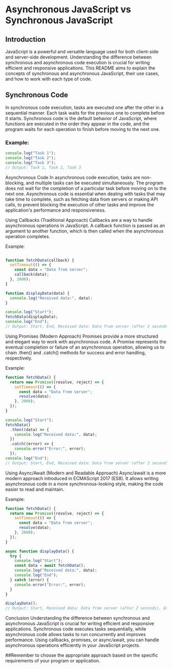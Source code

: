 # Asynchronous JavaScript vs Synchronous JavaScript

## Introduction

JavaScript is a powerful and versatile language used for both client-side and server-side development. Understanding the difference between synchronous and asynchronous code execution is crucial for writing efficient and responsive applications. This README aims to explain the concepts of synchronous and asynchronous JavaScript, their use cases, and how to work with each type of code.

## Synchronous Code

In synchronous code execution, tasks are executed one after the other in a sequential manner. Each task waits for the previous one to complete before it starts. Synchronous code is the default behavior of JavaScript, where functions are executed in the order they appear in the code, and the program waits for each operation to finish before moving to the next one.

### Example:

```javascript
console.log("Task 1");
console.log("Task 2");
console.log("Task 3");
// Output: Task 1, Task 2, Task 3
```
Asynchronous Code
In asynchronous code execution, tasks are non-blocking, and multiple tasks can be executed simultaneously. The program does not wait for the completion of a particular task before moving on to the next one. Asynchronous code is essential when dealing with tasks that may take time to complete, such as fetching data from servers or making API calls, to prevent blocking the execution of other tasks and improve the application's performance and responsiveness.

Using Callbacks (Traditional Approach)
Callbacks are a way to handle asynchronous operations in JavaScript. A callback function is passed as an argument to another function, which is then called when the asynchronous operation completes.

Example:

```javascript

function fetchData(callback) {
  setTimeout(() => {
    const data = "Data from server";
    callback(data);
  }, 2000);
}

function displayData(data) {
  console.log("Received data:", data);
}

console.log("Start");
fetchData(displayData);
console.log("End");
// Output: Start, End, Received data: Data from server (after 2 seconds)
```
Using Promises (Modern Approach)
Promises provide a more structured and elegant way to work with asynchronous code. A Promise represents the eventual completion or failure of an asynchronous operation, allowing us to chain .then() and .catch() methods for success and error handling, respectively.

Example:

```javascript
function fetchData() {
  return new Promise((resolve, reject) => {
    setTimeout(() => {
      const data = "Data from server";
      resolve(data);
    }, 2000);
  });
}

console.log("Start");
fetchData()
  .then((data) => {
    console.log("Received data:", data);
  })
  .catch((error) => {
    console.error("Error:", error);
  });
console.log("End");
// Output: Start, End, Received data: Data from server (after 2 seconds)
```
Using Async/Await (Modern and Readable Approach)
Async/await is a more modern approach introduced in ECMAScript 2017 (ES8). It allows writing asynchronous code in a more synchronous-looking style, making the code easier to read and maintain.

Example:

```javascript
function fetchData() {
  return new Promise((resolve, reject) => {
    setTimeout(() => {
      const data = "Data from server";
      resolve(data);
    }, 2000);
  });
}

async function displayData() {
  try {
    console.log("Start");
    const data = await fetchData();
    console.log("Received data:", data);
    console.log("End");
  } catch (error) {
    console.error("Error:", error);
  }
}

displayData();
// Output: Start, Received data: Data from server (after 2 seconds), End
```
Conclusion
Understanding the difference between synchronous and asynchronous JavaScript is crucial for writing efficient and responsive applications. Synchronous code executes tasks sequentially, while asynchronous code allows tasks to run concurrently and improves performance. Using callbacks, promises, or async/await, you can handle asynchronous operations efficiently in your JavaScript projects.

##Remember to choose the appropriate approach based on the specific requirements of your program or application.

